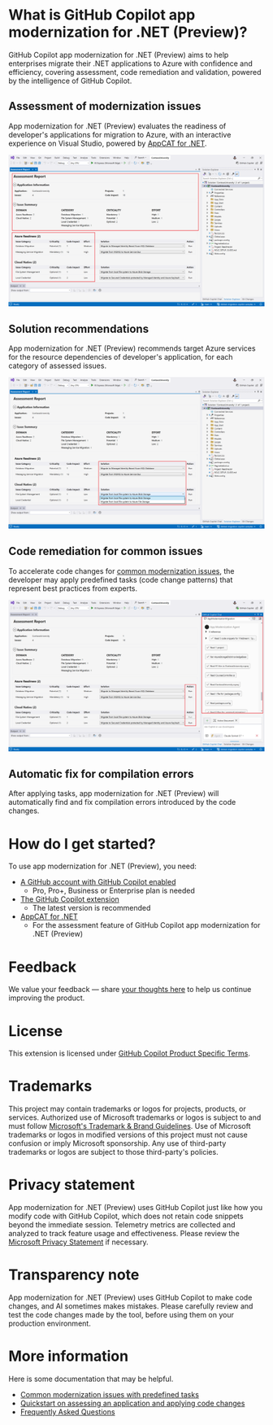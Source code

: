 # What is GitHub Copilot app modernization for .NET (Preview)?

GitHub Copilot app modernization for .NET (Preview) aims to help enterprises migrate their .NET applications to Azure with confidence and efficiency, covering assessment, code remediation and validation, powered by the intelligence of GitHub Copilot.

## Assessment of modernization issues

App modernization for .NET (Preview) evaluates the readiness of developer's applications for migration to Azure, with an interactive experience on Visual Studio, powered by [AppCAT for .NET](https://aka.ms/dotnet-appcat-install).

![Assessment](assessment.png)

## Solution recommendations

App modernization for .NET (Preview) recommends target Azure services for the resource dependencies of developer's application, for each category of assessed issues.

![Solution](solution.png)

## Code remediation for common issues
To accelerate code changes for [common modernization issues](https://aka.ms/migrate-github-copilot-app-modernization-for-dotnet-predefined-tasks), the developer may apply predefined tasks (code change patterns) that represent best practices from experts.

![Apply Task](remediation.png)

## Automatic fix for compilation errors

After applying tasks, app modernization for .NET (Preview) will automatically find and fix compilation errors introduced by the code changes.


# How do I get started?

To use app modernization for .NET (Preview), you need:
- [A GitHub account with GitHub Copilot enabled](https://github.com/features/copilot)
    - Pro, Pro+, Business or Enterprise plan is needed
- [The GitHub Copilot extension](https://marketplace.visualstudio.com/items?itemName=GitHub.copilot)
    - The latest version is recommended
- [AppCAT for .NET](https://aka.ms/dotnet-appcat-install)
    - For the assessment feature of GitHub Copilot app modernization for .NET (Preview)

# Feedback

We value your feedback — share [your thoughts here](https://aka.ms/AM4DFeedback) to help us continue improving the product.

# License

This extension is licensed under [GitHub Copilot Product Specific Terms](https://github.com/customer-terms/github-copilot-product-specific-terms).

# Trademarks

This project may contain trademarks or logos for projects, products, or services. Authorized use of Microsoft trademarks or logos is subject to and must follow [Microsoft's Trademark & Brand Guidelines](https://www.microsoft.com/en-us/legal/intellectualproperty/trademarks/usage/general). Use of Microsoft trademarks or logos in modified versions of this project must not cause confusion or imply Microsoft sponsorship. Any use of third-party trademarks or logos are subject to those third-party's policies.

# Privacy statement

App modernization for .NET (Preview) uses GitHub Copilot just like how you modify code with GitHub Copilot, which does not retain code snippets beyond the immediate session. Telemetry metrics are collected and analyzed to track feature usage and effectiveness. Please review the [Microsoft Privacy Statement](https://go.microsoft.com/fwlink/?LinkId=521839) if necessary.

# Transparency note

App modernization for .NET (Preview) uses GitHub Copilot to make code changes, and AI sometimes makes mistakes. Please carefully review and test the code changes made by the tool, before using them on your production environment.

# More information

Here is some documentation that may be helpful.
* [Common modernization issues with predefined tasks](https://aka.ms/migrate-github-copilot-app-modernization-for-dotnet-predefined-tasks)
* [Quickstart on assessing an application and applying code changes](https://aka.ms/migrate-github-copilot-app-modernization-for-dotnet-quickstart)
* [Frequently Asked Questions](https://aka.ms/migrate-github-copilot-app-modernization-for-dotnet-faq)